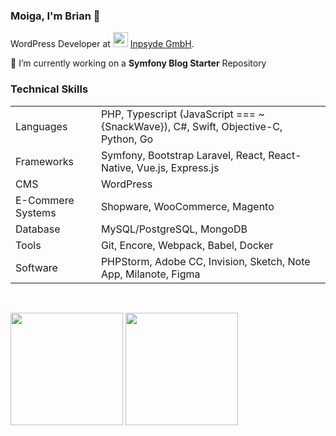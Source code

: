 ### Moiga, I'm Brian 👋
WordPress Developer at <img height="24px" src="https://avatars.githubusercontent.com/u/571549?s=60&v=4" /> [Inpsyde GmbH](https://github.com/inpsyde/).

🔭  I’m currently working on a **Symfony Blog Starter** Repository

### Technical Skills
<table>
    <tr>
        <td>Languages</td>
        <td>PHP, Typescript (JavaScript === ~ {SnackWave}), C#, Swift, Objective-C, Python, Go</td>
    </tr>
    <tr>
        <td>Frameworks</td>
        <td>Symfony, Bootstrap Laravel, React, React-Native, Vue.js, Express.js</td>
    </tr>
  <tr>
        <td>CMS</td>
        <td>WordPress</td>
    </tr>
  <tr>
        <td>E-Commere Systems</td>
        <td>Shopware, WooCommerce, Magento</td>
    </tr>
    <tr>
        <td>Database</td>
        <td>MySQL/PostgreSQL, MongoDB</td>
    </tr>
    <tr>
        <td>Tools</td>
        <td>Git, Encore, Webpack, Babel, Docker</td>
    </tr>
    <tr>
        <td>Software</td>
        <td>PHPStorm, Adobe CC, Invision, Sketch, Note App, Milanote, Figma</td>
    </tr>
</table>
<br>

<p>
  <img height="180em" src="https://github-readme-stats.vercel.app/api?username=brianvarskonst&show_icons=true&hide_border=true&&count_private=true&include_all_commits=true" />
  <img height="180em" src="https://github-readme-stats.vercel.app/api/top-langs/?username=brianvarskonst&show_icons=true&hide_border=true&layout=compact" />
</p>
